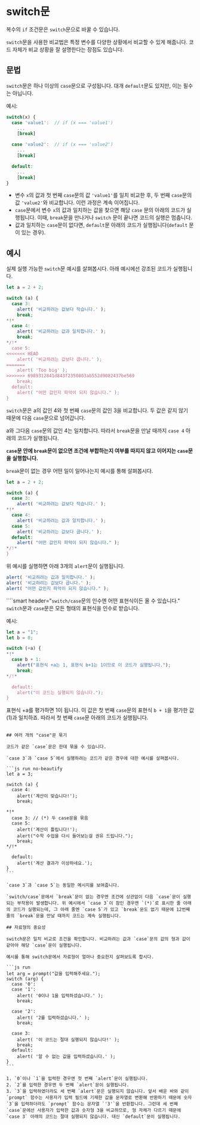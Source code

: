 # switch문

복수의 `if` 조건문은 `switch`문으로 바꿀 수 있습니다.

`switch`문을 사용한 비교법은 특정 변수를 다양한 상황에서 비교할 수 있게 해줍니다. 코드 자체가 비교 상황을 잘 설명한다는 장점도 있습니다.

## 문법

`switch`문은 하나 이상의 `case`문으로 구성됩니다. 대개 `default`문도 있지만, 이는 필수는 아닙니다.

예시:

```js no-beautify
switch(x) {
  case 'value1':  // if (x === 'value1')
    ...
    [break]

  case 'value2':  // if (x === 'value2')
    ...
    [break]

  default:
    ...
    [break]
}
```

- 변수 `x`의 값과 첫 번째 `case`문의 값 `'value1'`를 일치 비교한 후, 두 번째 `case`문의 값 `'value2'`와 비교합니다. 이런 과정은 계속 이어집니다.
- `case`문에서 변수 `x`의 값과 일치하는 값을 찾으면 해당 `case` 문의 아래의 코드가 실행됩니다. 이때, `break`문을 만나거나 `switch` 문이 끝나면 코드의 실행은 멈춥니다.
- 값과 일치하는 `case`문이 없다면, `default`문 아래의 코드가 실행됩니다(`default` 문이 있는 경우).

## 예시

실제 실행 가능한 `switch`문 예시를 살펴봅시다. 아래 예시에선 강조된 코드가 실행됩니다.

```js run
let a = 2 + 2;

switch (a) {
  case 3:
    alert( '비교하려는 값보다 작습니다.' );
    break;
*!*
  case 4:
    alert( '비교하려는 값과 일치합니다.' );
    break;
*/!*
  case 5:
<<<<<<< HEAD
    alert( '비교하려는 값보다 큽니다.' );
=======
    alert( 'Too big' );
>>>>>>> 6989312841d843f2350803ab552d9082437be569
    break;
  default:
    alert( "어떤 값인지 파악이 되지 않습니다." );
}
```

`switch`문은 a의 값인 4와 첫 번째 `case`문의 값인 3을 비교합니다. 두 값은 같지 않기 때문에 다음 `case`문으로 넘어갑니다.

a와 그다음 `case`문의 값인 4는 일치합니다. 따라서 `break`문을 만날 때까지 `case 4` 아래의 코드가 실행됩니다. 

**`case`문 안에 `break`문이 없으면 조건에 부합하는지 여부를 따지지 않고 이어지는 `case`문을 실행합니다.**

`break`문이 없는 경우 어떤 일이 일어나는지 예시를 통해 살펴봅시다.

```js run
let a = 2 + 2;

switch (a) {
  case 3:
    alert( '비교하려는 값보다 작습니다.' );
*!*
  case 4:
    alert( '비교하려는 값과 일치합니다.' );
  case 5:
    alert( '비교하려는 값보다 큽니다.' );
  default:
    alert( "어떤 값인지 파악이 되지 않습니다." );
*/!*
}
```

위 예시를 실행하면 아래 3개의 `alert`문이 실행됩니다.

```js
alert( '비교하려는 값과 일치합니다.' );
alert( '비교하려는 값보다 큽니다.' );
alert( "어떤 값인지 파악이 되지 않습니다." );
```

````smart header="`switch/case`문의 인수엔 어떤 표현식이든 올 수 있습니다."
`switch`문과 `case`문은 모든 형태의 표현식을 인수로 받습니다.

예시:

```js run
let a = "1";
let b = 0;

switch (+a) {
*!*
  case b + 1:
    alert("표현식 +a는 1, 표현식 b+1는 1이므로 이 코드가 실행됩니다.");
    break;
*/!*

  default:
    alert("이 코드는 실행되지 않습니다.");
}
```
표현식 +a를 평가하면 1이 됩니다. 이 값은 첫 번째 `case`문의 표현식 `b + 1`을 평가한 값(1)과 일치하죠. 따라서 첫 번째 `case`문 아래의 코드가 실행됩니다.
````

## 여러 개의 "case"문 묶기

코드가 같은 `case`문은 한데 묶을 수 있습니다.

`case 3`과 `case 5`에서 실행하려는 코드가 같은 경우에 대한 예시를 살펴봅시다.

```js run no-beautify
let a = 3;

switch (a) {
  case 4:
    alert('계산이 맞습니다!');
    break;

*!*
  case 3: // (*) 두 case문을 묶음
  case 5:
    alert('계산이 틀립니다!');
    alert("수학 수업을 다시 들어보는걸 권유 드립니다.");
    break;
*/!*

  default:
    alert('계산 결과가 이상하네요.');
}
```

`case 3`과 `case 5`는 동일한 메시지를 보여줍니다.

`switch/case`문에서 `break`문이 없는 경우엔 조건에 상관없이 다음 `case`문이 실행되는 부작용이 발생합니다. 위 예시에서 `case 3`이 참인 경우엔 `(*)`로 표시한 줄 아래의 코드가 실행되는데, 그 아래 줄엔 `case 5`가 있고 `break`문도 없기 때문에 12번째 줄의 `break`문을 만날 때까지 코드는 계속 실행됩니다.

## 자료형의 중요성

switch문은 일치 비교로 조건을 확인합니다. 비교하려는 값과 `case`문의 값의 형과 값이 같아야 해당 `case`문이 실행됩니다.

예시를 통해 switch문에서 자료형이 얼마나 중요한지 살펴보도록 합시다.

```js run
let arg = prompt("값을 입력해주세요.");
switch (arg) {
  case '0':
  case '1':
    alert( '0이나 1을 입력하셨습니다.' );
    break;

  case '2':
    alert( '2를 입력하셨습니다.' );
    break;

  case 3:
    alert( '이 코드는 절대 실행되지 않습니다!' );
    break;
  default:
    alert( '알 수 없는 값을 입력하셨습니다.' );
}
```

1. `0`이나 `1`을 입력한 경우엔 첫 번째 `alert`문이 실행됩니다.
2. `2`를 입력한 경우엔 두 번째 `alert`문이 실행됩니다.
3. `3`을 입력하였더라도 세 번째 `alert`문은 실행되지 않습니다. 앞서 배운 바와 같이 `prompt` 함수는 사용자가 입력 필드에 기재한 값을 문자열로 변환해 반환하기 때문에 숫자 `3`을 입력하더라도 `prompt` 함수는 문자열 `'3'`을 반환합니다. 그런데 세 번째 `case`문에선 사용자가 입력한 값과 숫자형 3을 비교하므로, 형 자체가 다르기 때문에 `case 3` 아래의 코드는 절대 실행되지 않습니다. 대신 `default`문이 실행됩니다.
